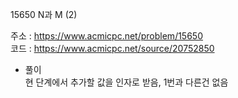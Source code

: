 15650 N과 M (2)<br/>

주소 : <https://www.acmicpc.net/problem/15650><br/>
코드 : <https://www.acmicpc.net/source/20752850><br/>

* 풀이<br/>
현 단계에서 추가할 값을 인자로 받음, 1번과 다른건 없음
